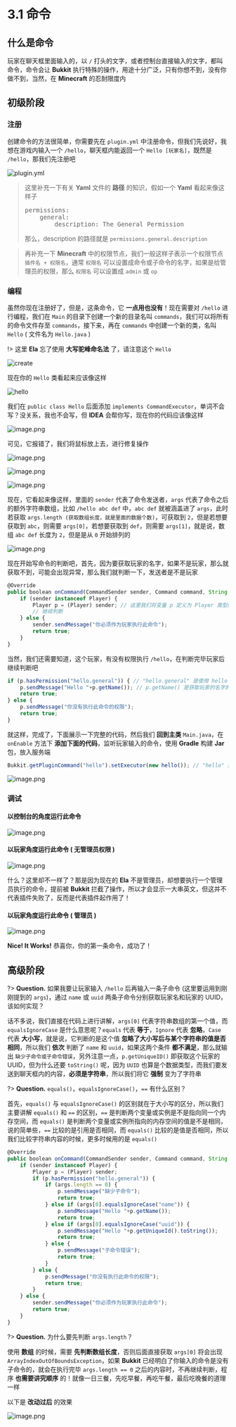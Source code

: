 # 3.1 命令

## 什么是命令

玩家在聊天框里面输入的，以 `/` 打头的文字，或者控制台直接输入的文字，都叫命令，命令会让 **Bukkit** 执行特殊的操作，用途十分广泛，只有你想不到，没有你做不到，当然，在 **Minecraft** 的忍耐限度内

## 初级阶段

### 注册

创建命令的方法很简单，你需要先在 `plugin.yml` 中注册命令，但我们先说好，我想在游戏内输入一个 `/hello`，聊天框内能返回一个 `Hello [玩家名]`，既然是 `/hello`，那我们先注册吧

![plugin.yml](https://i.loli.net/2020/07/24/Ft4mSNlpUE5DoI6.png)

<blockquote> 这里补充一下有关 <strong>Yaml</strong> 文件的 <strong>路径</strong> 的知识，假如一个 <strong>Yaml</strong> 看起来像这样子
<pre>
permissions:
    general:
        description: The General Permission
</pre>
那么，</code>description</code> 的路径就是 <code>permissions.general.description</code> </blockquote>

> 再补充一下 **Minecraft** 中的权限节点，我们一般这样子表示一个权限节点 `插件名 + 权限名`，通常 `权限名` 可以设置成命令或子命令的名字，如果是给管理员的权限，那么 `权限名` 可以设置成 `admin` 或 `op`

### 编程

虽然你现在注册好了，但是，这条命令，它 **一点用也没有**！现在需要对 `/hello` 进行编程，我们在 `Main` 的目录下创建一个新的目录名叫 `commands`，我们可以将所有的命令文件存至 `commands`，接下来，再在 `commands` 中创建一个新的类，名叫 `Hello` ( 文件名为 `Hello.java` )

!> 这里 **Ela** 忘了使用 **大写驼峰命名法** 了，请注意这个 `Hello`

![create](https://i.loli.net/2020/07/24/dWiG8Bm3jeIkOlS.png)

现在你的 `Hello` 类看起来应该像这样

![hello](https://i.loli.net/2020/07/24/bTHKu5Dwos9zBd4.png)

我们在 `public class Hello` 后面添加 `implements CommandExecutor`，单词不会写？没关系，我也不会写，但 **IDEA** 会帮你写，现在你的代码应该像这样

![image.png](https://i.loli.net/2020/07/24/Xn4UPeJqE1lv5pm.png)

可见，它报错了，我们将鼠标放上去，进行修复操作

![image.png](https://i.loli.net/2020/07/24/akojC8gUZYy2Kcv.png)

![image.png](https://i.loli.net/2020/07/24/OgpcK3t6SwHevzo.png)

![image.png](https://i.loli.net/2020/07/24/CfEcQKlJj4UnYN6.png)

现在，它看起来像这样，里面的 `sender` 代表了命令发送者，`args` 代表了命令之后的额外字符串数组，比如 `/hello abc def` 中，`abc def` 就被涵盖进了 `args`，此时若获取 `args.length (获取数组长度，就是里面的数据个数)`，可获取到 `2`，但是若想要获取到 `abc`，则需要 `args[0]`，若想要获取到 `def`，则需要 `args[1]`，就是说，数组 `abc def` 长度为 `2`，但是是从 `0` 开始排列的

![image.png](https://i.loli.net/2020/07/24/9rnvaGJBVpCxQiU.png)

现在开始写命令的判断吧，首先，因为要获取玩家的名字，如果不是玩家，那么就获取不到，可能会出现异常，那么我们就判断一下，发送者是不是玩家

```javascript
@Override
public boolean onCommand(CommandSender sender, Command command, String label, String[] args) {
    if (sender instanceof Player) {
        Player p = (Player) sender; // 这里我们将变量 p 定义为 Player 类型的 sender，就是说，p 就是 sender，还代表这个发送命令的玩家
        // 继续判断
    } else {
        sender.sendMessage("你必须作为玩家执行此命令");
        return true;
    }
}
```

当然，我们还需要知道，这个玩家，有没有权限执行 `/hello`，在判断完毕玩家后继续判断吧

```javascript
if (p.hasPermission("hello.general")) { // "hello.general" 是使用 hello 的权限，已经在 plugin.yml 中设置
    p.sendMessage("Hello "+p.getName()); // p.getName() 是获取玩家的名字的操作
    return true;
} else {
    p.sendMessage("你没有执行此命令的权限");
    return true;
}
```

就这样，完成了，下面展示一下完整的代码，然后我们 **回到主类** `Main.java`，在 `onEnable` 方法下 **添加下面的代码**，监听玩家输入的命令，使用 **Gradle** 构建 **Jar** 包，放入服务端

```javascript
Bukkit.getPluginCommand("hello").setExecutor(new hello()); // "hello" 指的是玩家输入的命令，hello() 指的是 hello 这个类的方法
```

![image.png](https://i.loli.net/2020/07/24/R3YGFhHvXqo2i1V.png)

### 调试

#### 以控制台的角度运行此命令

![image.png](https://i.loli.net/2020/07/24/LPT9uFQgqYh51ox.png)

#### 以玩家角度运行此命令 ( 无管理员权限 )

![image.png](https://i.loli.net/2020/07/24/p1HNQVi4IglXGJM.png)

什么？这里却不一样了？那是因为现在的 **Ela** 不是管理员，却想要执行一个管理员执行的命令，提前被 **Bukkit** 拦截了操作，所以才会显示一大串英文，但这并不代表插件失败了，反而是代表插件起作用了！

#### 以玩家角度运行此命令 ( 管理员 )

![image.png](https://i.loli.net/2020/07/24/chuZVwGSaIfPivJ.png)

**Nice! It Works!** 恭喜你，你的第一条命令，成功了！

## 高级阶段

?> **Question.** 如果我要让玩家输入 `/hello` 后再输入一条子命令 (这里要运用到刚刚提到的 `args`)，通过 `name` 或 `uuid` 两条子命令分别获取玩家名和玩家的 UUID，该如何实现？

话不多说，我们直接在代码上进行讲解，`args[0]` 代表字符串数组的第一个值，而 `equalsIgnoreCase` 是什么意思呢？`equals` 代表 **等于**，`Ignore` 代表 **忽略**，`Case` 代表 **大小写**，就是说，它判断的是这个值 **忽略了大小写后与某个字符串的值是否相同**，所以我们 **依次** 判断了 `name` 和 `uuid`，如果这两个条件 **都不满足**，那么就输出 `缺少子命令或子命令错误`，另外注意一点，`p.getUniqueID()` 即获取这个玩家的 UUID，但为什么还要 `toString()` 呢，因为 `UUID` 也算是个数据类型，而我们要发送到聊天框内的内容，**必须是字符串**，所以我们将它 **强制** 变为了字符串

?> **Question.** `equals()`，`equalsIgnoreCase()`，`==` 有什么区别？

首先，`equals()` 与 `equalsIgnoreCase()` 的区别就在于大小写的区分，所以我们主要讲解 `equals()` 和 `==` 的区别，`==` 是判断两个变量或实例是不是指向同一个内存空间，而 `equals()` 是判断两个变量或实例所指向的内存空间的值是不是相同，说的简单些，`==` 比较的是引用是否相同，而 `equals()` 比较的是值是否相同，所以我们比较字符串内容的时候，更多时候用的是 `equals()`

```javascript
@Override
public boolean onCommand(CommandSender sender, Command command, String label, String[] args) {
    if (sender instanceof Player) {
        Player p = (Player) sender;
        if (p.hasPermission("hello.general")) {
            if (args.length == 0) {
                p.sendMessage("缺少子命令");
                return true;
            } else if (args[0].equalsIgnoreCase("name")) {
                p.sendMessage("Hello "+p.getName());
                return true;
            } else if (args[0].equalsIgnoreCase("uuid")) {
                p.sendMessage("Hello "+p.getUniqueId().toString());
                return true;
            } else {
                p.sendMessage("子命令错误");
                return true;
            }
        } else {
            p.sendMessage("你没有执行此命令的权限");
            return true;
        }
    } else {
        sender.sendMessage("你必须作为玩家执行此命令");
        return true;
    }
}
```

?> **Question.** 为什么要先判断 `args.length`？

使用 **数组** 的时候，需要 **先判断数组长度**，否则后面直接获取 `args[0]` 将会出现 `ArrayIndexOutOfBoundsException`，如果 **Bukkit** 已经明白了你输入的命令是没有子命令的，就会在执行完毕 `args.length == 0` 之后的内容时，不再继续判断，程序 **也需要讲究顺序** 的！就像一日三餐，先吃早餐，再吃午餐，最后吃晚餐的道理一样

以下是 **改动过后** 的效果

![image.png](https://i.loli.net/2020/07/24/EWm2ZhdKtR34Tbu.png)